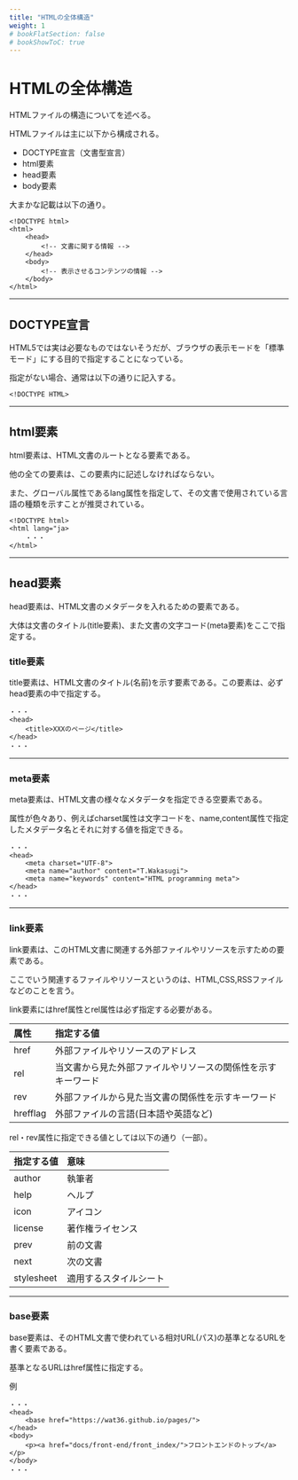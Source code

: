 ```yaml
---
title: "HTMLの全体構造"
weight: 1
# bookFlatSection: false
# bookShowToC: true
---
```


# HTMLの全体構造

HTMLファイルの構造についてを述べる。

HTMLファイルは主に以下から構成される。

- DOCTYPE宣言（文書型宣言）
- html要素
 - head要素
 - body要素

大まかな記載は以下の通り。

```
<!DOCTYPE html>
<html>
    <head>
        <!-- 文書に関する情報 -->
    </head>
    <body>
        <!-- 表示させるコンテンツの情報 -->
    </body>
</html>
```

<hr>

## DOCTYPE宣言

HTML5では実は必要なものではないそうだが、ブラウザの表示モードを「標準モード」にする目的で指定することになっている。

指定がない場合、通常は以下の通りに記入する。

```
<!DOCTYPE HTML>
```

<hr>

## html要素

html要素は、HTML文書のルートとなる要素である。

他の全ての要素は、この要素内に記述しなければならない。

また、グローバル属性であるlang属性を指定して、その文書で使用されている言語の種類を示すことが推奨されている。

```
<!DOCTYPE html>
<html lang="ja>
    ・・・
</html>
```

<hr>

## head要素

head要素は、HTML文書のメタデータを入れるための要素である。

大体は文書のタイトル(title要素)、また文書の文字コード(meta要素)をここで指定する。

### title要素

title要素は、HTML文書のタイトル(名前)を示す要素である。この要素は、必ずhead要素の中で指定する。

```
・・・
<head>
    <title>XXXのページ</title>
</head>
・・・
```

<hr>

### meta要素

meta要素は、HTML文書の様々なメタデータを指定できる空要素である。

属性が色々あり、例えばcharset属性は文字コードを、name,content属性で指定したメタデータ名とそれに対する値を指定できる。

```
・・・
<head>
    <meta charset="UTF-8">
    <meta name="author" content="T.Wakasugi">
    <meta name="keywords" content="HTML programming meta">
</head>
・・・
```

<hr>

### link要素

link要素は、このHTML文書に関連する外部ファイルやリソースを示すための要素である。

ここでいう関連するファイルやリソースというのは、HTML,CSS,RSSファイルなどのことを言う。

link要素にはhref属性とrel属性は必ず指定する必要がある。

|属性|指定する値|
|:---|:---|
|href|外部ファイルやリソースのアドレス|
|rel|当文書から見た外部ファイルやリソースの関係性を示すキーワード|
|rev|外部ファイルから見た当文書の関係性を示すキーワード|
|hrefflag|外部ファイルの言語(日本語や英語など)|

rel・rev属性に指定できる値としては以下の通り（一部）。

|指定する値|意味|
|:---|:---|
|author|執筆者|
|help|ヘルプ|
|icon|アイコン|
|license|著作権ライセンス|
|prev|前の文書|
|next|次の文書|
|stylesheet|適用するスタイルシート|

<hr>

### base要素

base要素は、そのHTML文書で使われている相対URL(パス)の基準となるURLを書く要素である。

基準となるURLはhref属性に指定する。

例

```
・・・
<head>
    <base href="https://wat36.github.io/pages/">
</head>
<body>
    <p><a href="docs/front-end/front_index/">フロントエンドのトップ</a></p>
</body>
・・・
```